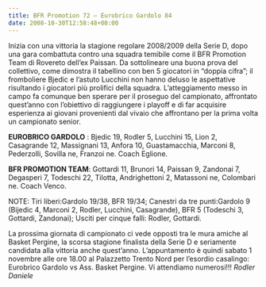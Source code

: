 ```yaml
---
title: BFR Promotion 72 – Eurobrico Gardolo 84
date: 2008-10-30T12:58:48+00:00
---
```

Inizia con una vittoria la stagione regolare 2008/2009 della Serie D, dopo una gara combattuta contro una squadra temibile come il BFR Promotion Team di Rovereto dell’ex Paissan. Da sottolineare una buona prova del collettivo, come dimostra il tabellino con ben 5 giocatori in “doppia cifra”; il fromboliere Bjedic e l’astuto Lucchini non hanno deluso le aspettative risultando i giocatori più prolifici della squadra. L’atteggiamento messo in campo fa comunque ben sperare per il proseguo del campionato, affrontato quest’anno con l’obiettivo di raggiungere i playoff e di far acquisire esperienza ai giovani provenienti dal vivaio che affrontano per la prima volta un campionato senior.

**EUROBRICO GARDOLO** : Bjedic 19, Rodler 5, Lucchini 15, Lion 2, Casagrande 12, Massignani 13, Anfora 10, Guastamacchia, Marconi 8, Pederzolli, Sovilla ne, Franzoi ne. Coach Eglione.

**BFR PROMOTION TEAM**: Gottardi 11, Brunori 14, Paissan 9, Zandonai 7, Degasperi 7, Todeschi 22, Tilotta, Andrighettoni 2, Matassoni ne, Colombari ne. Coach Venco.

NOTE:
Tiri liberi:Gardolo 19/38, BFR 19/34;
Canestri da tre punti:Gardolo 9 (Bijedic 4, Marconi 2, Rodler, Lucchini, Casagrande), BFR 5 (Todeschi 3, Gottardi, Zandonai);
Usciti per cinque falli: Rodler, Gottardi.

La prossima giornata di campionato ci vede opposti tra le mura amiche al Basket Pergine, la scorsa stagione finalista della Serie D e seriamente candidata alla vittoria anche quest’anno. L’appuntamento è quindi sabato 1 novembre alle ore 18.00 al Palazzetto Trento Nord per l’esordio casalingo: Eurobrico Gardolo vs Ass. Basket Pergine. Vi attendiamo numerosi!!!
_Rodler Daniele_